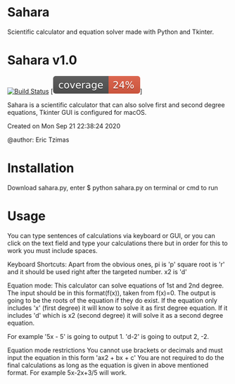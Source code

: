 # Sahara
Scientific calculator and equation solver made with Python and Tkinter.
# Sahara v1.0
[![Build Status](https://travis-ci.com/erictzimas/Sahara.svg?branch=main)](https://travis-ci.com/erictzimas/Sahara)
[![Coverage](https://github.com/erictzimas/Sahara/blob/main/coverage/coverage.svg)]

Sahara is a scientific calculator that can also solve first and second degree equations, Tkinter GUI is configured for macOS.

Created on Mon Sep 21 22:38:24 2020

@author: Eric Tzimas

# Installation

Download sahara.py, enter $ python sahara.py on terminal or cmd to run

# Usage

You can type sentences of calculations via keyboard or GUI, or you can click on the text field and type your calculations there but in order for this to work you must include spaces.

Keyboard Shortcuts:
 Apart from the obvious ones,
   pi is 'p'
   square root is 'r' and it should be used right after the targeted number.
   x2 is 'd'

Equation mode: 
  This calculator can solve equations of 1st and 2nd degree. The input should be in this format(f(x)), taken from f(x)=0. The output is going to be the roots of the equation if they do exist. If the equation only includes 'x' (first degree) it will know to solve it as first degree equation. If it includes 'd' which is x2 (second degree) it will solve it as a second degree equation.

For example  '5x - 5' is going to output 1. 'd-2' is going to output 2, -2.

Equation mode restrictions
You cannot use brackets or decimals and must input the equation in this form 'ax2 + bx + c'
You are not required to do the final calculations as long as the equation is given in above mentioned format.
For example 5x-2x+3/5 will work.

